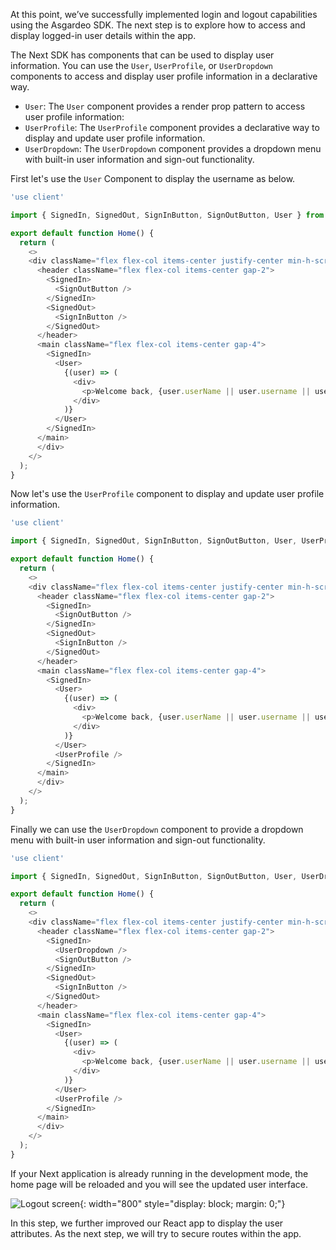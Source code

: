 <!-- 
At this point, we’ve successfully implemented login and logout capabilities using the Asgardeo SDK. The next step is to explore how to access and display logged-in user details within the app utilizing the callbacks provided by auth.js library. To retrieve user information from the ID token provided by {{product_name}}, the simplest approach is to use the JWT (JSON Web Token) returned during authentication. In auth.js, you can leverage the JWT callback function to access and manipulate this token. The JWT callback is triggered whenever a JWT is created or updated (e.g., at sign-in), making it a great place to include the user's information

Modified the code as below to see logged in user details.

```javascript title="auth.ts" hl_lines="14-29"

import NextAuth from "next-auth"
import Asgardeo from "next-auth/providers/asgardeo"

declare module "next-auth" {
  interface User {
    username?: string;
  }
}

export const { handlers, signIn, signOut, auth } = NextAuth({
  providers: [Asgardeo({
    issuer: process.env.AUTH_ASGARDEO_ISSUER
  })],
  callbacks: {
    async jwt({ token, profile }) {
      if (profile) {
        token.username = profile.username;
      }

      return token;
    },
    async session({ session, token }) {            
      if (token) {
        session.user.username = token.username as string;
      }

      return session;
    }
  }
})

```
Auth.js is made to work with many identity providers and some of the objects/arguments are not valid or vary from one provider to another. In {{product_name}}, by accessing the `profile` object in the `jwt` callback, we are able to get the information about the user using their decoded ID token information that is received from the profile object. 

Once this user information is returned from the `jwt` callback, we need to pass this data to the `session` object of the `auth()` function. To do that, we will be using the `session` callback. In the `session` callback, `session` is the object that is available in the `auth()` function and `token` object is the object returned from the `jwt` callback.

Then, update `page.tsx` with the following highlighted line to display the username of logged in user.  

```javascript title="page.tsx" hl_lines="4"

...
          <>
            <p> You are now signed in!</p>
            <p> hello {session.user?.username}</p>
            <form
              action={async () => {
                "use server"
                await signOut()
              }}
            >
              <button type="submit">Sign Out</button>
            </form>
          </>

...

```

If your Next.js application is already running in the development mode, the home page will be reloaded and you will see the updated user interface.

![Logout screen]({{base_path}}/assets/img/complete-guides/nextjs/image8.png){: width="800" style="display: block; margin: 0;"}

## Getting additional user attributes

By default, {{product_name}} will only send the username in the ID token. But this can be configured in the {{product_name}} console to send any user attribute in the ID token and then that will be available in the profile object.

To get additional user attributes to the ID token, the application should be configured to request the specific user attributes at the time of login. For example, if you want to retrieve a user's mobile number as an attribute, you need to configure the application to request the user’s mobile number as an attribute in the ID token.

1. Log in to the {{product_name}} console and select the application you created.
2. Go to the **User Attributes** tab, expand **Profile** section. 
3. Select the **First Name (given_name)**.
4. Select the **Last Name (family_name))**.
5. Click Update to save the changes.

Now, you need to modify the `auth.ts` with the required user attributes as shown in the following example.  

```javascript title="auth.ts" hl_lines="7-8 20-21 29-30"

import NextAuth from "next-auth"
import Asgardeo from "next-auth/providers/asgardeo"

declare module "next-auth" {
  interface User {
    username?: string;
    given_name?: string;
    family_name?: string;
  }
}

export const { handlers, signIn, signOut, auth } = NextAuth({
  providers: [Asgardeo({
    issuer: process.env.AUTH_ASGARDEO_ISSUER
  })],
  callbacks: {
    async jwt({ token, profile }) {
      if (profile) {
        token.username = profile.username;
        token.given_name = profile.given_name;
        token.family_name = profile.family_name;
      }

      return token;
    },
    async session({ session, token }) {            
      if (token) {
        session.user.username = token.username as string;
        session.user.given_name = token.given_name as string;
        session.user.family_name = token.family_name as string;
      }

      return session;
    }
  }
})

```

Since we are adding new information to the user object inside the `session object` (which is having the interface - User), note that we also have to update the interface to contain this new information.

Then, you can update `page.tsx` as given below to display the above user attributes.  

```javascript title="page.tsx" hl_lines="5-6"

...
          <>
            <p> You are now signed in!</p>
            <p> hello {session.user?.username}</p>
            <p> Given name:  {session.user?.given_name}</p>
            <p> Family name: {session.user?.family_name}</p>
            <form
              action={async () => {
                "use server"
                await signOut()
              }}
            >
              <button type="submit">Sign Out</button>
            </form>
          </>

...

```

!!! Tip

    If you don’t get any value for given_name and family_name, it might be because you have not added these values when creating the user in {{product_name}}. You can add these values either using the **{{product_name}} console** or logging into the **My Account** of that particular user.

## Displaying user details in the server side

Using the above information from the `session` object. Let's create a `ServerProfile` server component to display the user details. To do this, create a file `/src/app/server-profile/page.tsx` as follows.

```javascript title="/src/app/server-profile/page.tsx"
import { auth } from "@/auth";
import { SignOutButton } from "@/components/sign-out-button";
import { redirect } from "next/navigation";

const ServerProfile = async () => {
    const session = await auth();

    const goToIndex = async () => {
        "use server";
        redirect("/");
    };

    return (
        <div className="h-screen w-full flex flex-col items-center justify-center">
            <h1 className="mb-5">Profile Page</h1>
            <p>Email: {session?.user?.email}</p>
            <p>First Name: {session?.user?.given_name}</p>
            <p>Last Name: {session?.user?.family_name}</p>
            <form action={goToIndex}>
                <button
                    type="submit"
                    className="rounded-full border border-solid flex items-center justify-center text-sm h-10 px-4 mt-3"
                >
                    Go to index page
                </button>
            </form>
            <div className="mt-5">
                <SignOutButton />
            </div>
        </div>
    );
};

export default ServerProfile;
```

This component is fully server-side rendered and will fetch the user details from the {{product_name}}. The `fetchUserDetails` function is used to fetch the user details from the {{product_name}} using the access token. The `ServerProfile` component will display the user details if the user is logged in. If the user is not logged in, the component will display an error message.

When a user is logged in and if your visit **http://localhost:3000/server-profile**, the following content should be visible:

![Profile screen (server component)]({{base_path}}/assets/img/complete-guides/nextjs/image23.png){: width="800" style="display: block; margin: 0;"}

## Displaying user details in the client side

In previous steps we used session data and retrieved current user information using the session object in the `auth()` function provided by the Auth.js library. What if we wanted to do the same in the client-side? As we can have both client and server components in Next.js, it is important to have both as we want to secure both components using authentication with Next.js and {{product_name}}.

The approach is very similar to server-side components. To demonstrate this, let’s create a user profile component in our application. To get session information in the client-side, you can use the `useSession()` hook offered by Auth.js. Now using this hook, let's create a file `/src/app/client-profile/page.tsx` as follows.

```javascript title="/src/app/client-profile/page.tsx"
"use client";

import { SignOutButton } from "@/components/sign-out-button";
import { useSession } from "next-auth/react";

export default function Profile() {
    const { data: session } = useSession()

    if (!session) {
        return (
            <div className="h-screen w-full flex items-center justify-center">
                <h1>You need to sign in to view this page</h1>
            </div>
        );
    }

    return (
        <div className="h-screen w-full flex flex-col items-center justify-center">
            <h1 className="mb-5">Profile Page</h1>
            <p>Email : {session?.user?.email}</p>
            <p>First Name : {session?.user?.given_name}</p>
            <p>Last Name : {session?.user?.family_name}</p>
            <div className="mt-5">
                <SignOutButton />
            </div>
        </div>
    );
}

```

Since we are accessing the hooks provided by the Auth.js, it is important to wrap the whole application using the `<SessionProvider/>` provider. This can be achieved by wrapping the `/src/app/layout.tsx` file as it is the entry point of the application.

```javascript title="/src/app/profile/page.tsx" hl_lines="14-16"
import { SessionProvider } from "next-auth/react";

...
export default function RootLayout({
  children,
}: Readonly<{
  children: React.ReactNode;
}>) {
  return (
    <html lang="en">
      <body
        className={`${geistSans.variable} ${geistMono.variable} antialiased`}
      >
        <SessionProvider>
          {children}
        </SessionProvider>
      </body>
    </html>
  );
}

```

!!! note
    This a good time to remove the `<SessionProvider/>` we added to the `/src/app/page.tsx` in previous steps as this is no longer required.

When a user is logged in and if your visit http://localhost:3000/client-profile, the following content should be visible:

![Profile screen (client component)]({{base_path}}/assets/img/complete-guides/nextjs/image21.png){: width="800" style="display: block; margin: 0;"}

When a user is not logged in, it should look as follows:

![Profile screen (Not logged in)]({{base_path}}/assets/img/complete-guides/nextjs/image22.png){: width="800" style="display: block; margin: 0;"}

In this step, we further improved our Next.js app to display the user attributes. As the next step, we will try to secure routes within the app. -->

At this point, we’ve successfully implemented login and logout capabilities using the Asgardeo  SDK. The next step is to explore how to access and display logged-in user details within the app.

The Next SDK has components that can be used to display user information. You can use the `User`, `UserProfile`, or `UserDropdown` components to access and display user profile information in a declarative way.

- `User`: The `User` component provides a render prop pattern to access user profile information:
- `UserProfile`: The `UserProfile` component provides a declarative way to display and update user profile information.
- `UserDropdown`: The `UserDropdown` component provides a dropdown menu with built-in user information and sign-out functionality.

First let's use the `User` Component to display the username as below.

```javascript title="app/page.tsx" hl_lines="1 17-27"
'use client'

import { SignedIn, SignedOut, SignInButton, SignOutButton, User } from '@asgardeo/nextjs';

export default function Home() {
  return (
    <>
    <div className="flex flex-col items-center justify-center min-h-screen text-center gap-6">
      <header className="flex flex-col items-center gap-2">
        <SignedIn>
          <SignOutButton />
        </SignedIn>
        <SignedOut>
          <SignInButton />
        </SignedOut>
      </header>
      <main className="flex flex-col items-center gap-4">
        <SignedIn>
          <User>
            {(user) => (
              <div>
                <p>Welcome back, {user.userName || user.username || user.sub}</p>
              </div>
            )}
          </User>
        </SignedIn>
      </main>
      </div>
    </>
  );
}
```

Now let's use the `UserProfile` component to display and update user profile information.

```javascript title="app/page.tsx" hl_lines="1 26"
'use client'

import { SignedIn, SignedOut, SignInButton, SignOutButton, User, UserProfile } from '@asgardeo/nextjs';

export default function Home() {
  return (
    <>
    <div className="flex flex-col items-center justify-center min-h-screen text-center gap-6">
      <header className="flex flex-col items-center gap-2">
        <SignedIn>
          <SignOutButton />
        </SignedIn>
        <SignedOut>
          <SignInButton />
        </SignedOut>
      </header>
      <main className="flex flex-col items-center gap-4">
        <SignedIn>
          <User>
            {(user) => (
              <div>
                <p>Welcome back, {user.userName || user.username || user.sub}</p>
              </div>
            )}
          </User>
          <UserProfile />
        </SignedIn>
      </main>
      </div>
    </>
  );
}
```

Finally we can use the `UserDropdown` component to provide a dropdown menu with built-in user information and sign-out functionality.

```javascript title="app/page.tsx" hl_lines="1 11"
'use client'

import { SignedIn, SignedOut, SignInButton, SignOutButton, User, UserDropdown, UserProfile } from '@asgardeo/nextjs';

export default function Home() {
  return (
    <>
    <div className="flex flex-col items-center justify-center min-h-screen text-center gap-6">
      <header className="flex flex-col items-center gap-2">
        <SignedIn>
          <UserDropdown />
          <SignOutButton />
        </SignedIn>
        <SignedOut>
          <SignInButton />
        </SignedOut>
      </header>
      <main className="flex flex-col items-center gap-4">
        <SignedIn>
          <User>
            {(user) => (
              <div>
                <p>Welcome back, {user.userName || user.username || user.sub}</p>
              </div>
            )}
          </User>
          <UserProfile />
        </SignedIn>
      </main>
      </div>
    </>
  );
}
```

If your Next application is already running in the development mode, the home page will be reloaded and you will see the updated user interface.

![Logout screen]({{base_path}}/assets/img/complete-guides/nextjs/image25.png){: width="800" style="display: block; margin: 0;"}

In this step, we further improved our React app to display the user attributes. As the next step, we will try to secure routes within the app.
